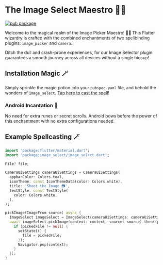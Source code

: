 # The Image Select Maestro 🌈✨

[![pub package](https://img.shields.io/pub/v/image_select?label=image_select&color=blue)](https://pub.dev/packages/image_select)

Welcome to the magical realm of the Image Picker Maestro! 🎩✨ This Flutter wizardry is crafted with the combined enchantments of two spellbinding plugins: `image_picker` and `camera`.

Ditch the dull and crash-prone experiences, for our Image Selector plugin guarantees a smooth journey across all devices without a single hiccup!

## Installation Magic 🪄

Simply sprinkle the magic potion into your `pubspec.yaml` file, and behold the wonders of `image_select`. [Tap here to cast the spell](https://flutter.dev/docs/development/platform-integration/platform-channels)!

### Android Incantation 🤖

No need for extra runes or secret scrolls. Android bows before the power of this enchantment with no extra configurations needed.

## Example Spellcasting 🪄

```dart
import 'package:flutter/material.dart';
import 'package:image_select/image_select.dart';

File? file;

CameraUiSettings cameraUiSettings = CameraUiSettings(
  appbarColor: Colors.teal,
  iconTheme: const IconThemeData(color: Colors.white),
  title: 'Shoot the Image 📷',
  textStyle: const TextStyle(
    color: Colors.white,
  ),
);

pickImage(ImageFrom source) async {
  ImageSelect imageSelect = ImageSelect(cameraUiSettings: cameraUiSettings);
  await imageSelect.pickImage(context: context, source: source).then((pickedFile) {
    if (pickedFile != null) {
      setState(() {
        file = pickedFile;
      });
      Navigator.pop(context);
    }
  });
}

